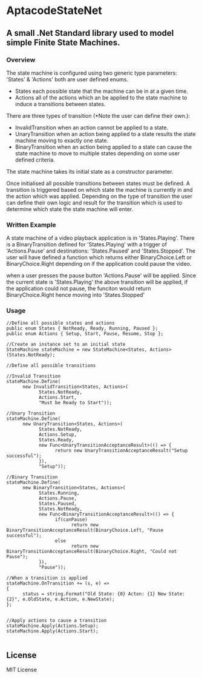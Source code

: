 # AptacodeStateNet

## A small .Net Standard library used to model simple Finite State Machines.


### Overview

The state machine is configured using two generic type parameters: 'States' & 'Actions' both are user defined enums.
- States each possible state that the machine can be in at a given time.
- Actions all of the actions which an be applied to the state machine to induce a transitions between states.

There are three types of transition (*Note the user can define their own.):
- InvalidTransition when an action cannot be applied to a state.
- UnaryTransition when an action being applied to a state results the state machine moving to exactly one state.
- BinaryTransition when an action being applied to a state can cause the state machine to move to multiple states depending 
on some user defined criteria.

The state machine takes its initial state as a constructor parameter.

Once initialised all possible transitions between states must be defined.
A transition is triggered based on which state the machine is currently in and the action which was applied.
Depending on the type of transition the user can define their own logic and result for the transition which is used to
determine which state the state machine will enter.


### Written Example

A state machine of a video playback application is in 'States.Playing'.
There is a BinaryTransition defined for 'States.Playing' with a trigger of 'Actions.Pause'
and destinations: 'States.Paused' and 'States.Stopped'. The user will have defined a function which returns either BinaryChoice.Left or BinaryChoice.Right depending on if the application could pause the video.

when a user presses the pause button 'Actions.Pause' will be applied. Since the current state is 'States.Playing' the 
above transition will be applied, if the application could not pause, the funciton would return BinaryChoice.Right hence moving
into 'States.Stopped'


### Usage

```
//Define all possible states and actions
public enum States { NotReady, Ready, Running, Paused };
public enum Actions { Setup, Start, Pause, Resume, Stop };

//Create an instance set to an initial state
StateMachine stateMachine = new StateMachine<States, Actions>(States.NotReady);

//Define all possible transitions

//Invalid Transition
stateMachine.Define(
      new InvalidTransition<States, Actions>(
            States.NotReady, 
            Actions.Start, 
            "Must be Ready to Start"));
            
//Unary Transition
stateMachine.Define(
      new UnaryTransition<States, Actions>(
            States.NotReady, 
            Actions.Setup, 
            States.Ready,
            new Func<UnaryTransitionAcceptanceResult>(() => {
                  return new UnaryTransitionAcceptanceResult("Setup successful");
            }),
            "Setup"));

//Binary Transition
stateMachine.Define(
      new BinaryTransition<States, Actions>(
            States.Running, 
            Actions.Pause, 
            States.Paused, 
            States.NotReady, 
            new Func<BinaryTransitionAcceptanceResult>(() => {
                  if(canPause)
                        return new BinaryTransitionAcceptanceResult(BinaryChoice.Left, "Pause successful");
                  else
                        return new BinaryTransitionAcceptanceResult(BinaryChoice.Right, "Could not Pause");
            }),
            "Pause"));

//When a transition is applied
stateMachine.OnTransition += (s, e) => 
{ 
      status = string.Format("Old State: {0} Acton: {1} New State: {2}", e.OldState, e.Action, e.NewState);
};


//Apply actions to cause a transition
stateMachine.Apply(Actions.Setup);
stateMachine.Apply(Actions.Start);


```
## License
MIT License

